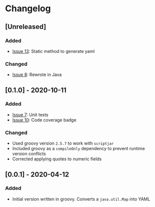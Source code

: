# Changelog

## [Unreleased]
### Added
- [Issue 13](https://github.com/devatherock/simple-yaml/issues/13): Static method to generate yaml

### Changed
- [Issue 8](https://github.com/devatherock/simple-yaml/issues/8): Rewrote in Java

## [0.1.0] - 2020-10-11
### Added
- [Issue 7](https://github.com/devatherock/simple-yaml/issues/7): Unit tests
- [Issue 10](https://github.com/devatherock/simple-yaml/issues/10): Code coverage badge

### Changed
- Used groovy version `2.5.7` to work with `scriptjar`
- Included groovy as a `compileOnly` dependency to prevent runtime version conflicts
- Corrected applying quotes to numeric fields

## [0.0.1] - 2020-04-12
### Added
- Initial version written in groovy. Converts a `java.util.Map` into YAML